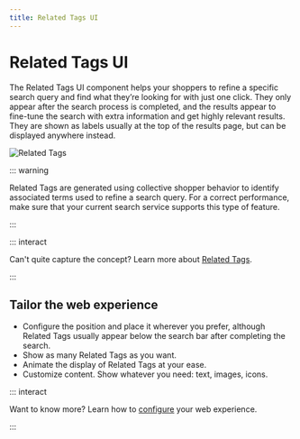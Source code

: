 ```yaml
---
title: Related Tags UI
---
```


# Related Tags UI

The Related Tags UI component helps your shoppers to refine a specific search query and find what
they’re looking for with just one click. They only appear after the search process is completed, and
the results appear to fine-tune the search with extra information and get highly relevant results.
They are shown as labels usually at the top of the results page, but can be displayed anywhere
instead.

![Related Tags](~@assets/media/xcomponents_func_relatedtags.gif)

::: warning

Related Tags are generated using collective shopper behavior to identify associated terms used to
refine a search query. For a correct performance, make sure that your current search service
supports this type of feature.

:::

::: interact

Can't quite capture the concept? Learn more about
[Related Tags](../features/related-tags-overview.md).

:::

<!-- You can configure the behaviour of Related Tags and decide whether they’re selectable or not. If Related Tags aren’t selectable, they modify the initial query syntax by adding the related-search keywords to the query term initially typed in the search bar. Otherwise, the initial query syntax will still remain so that shoppers can select or deselect Related Tags at their ease, exploring different options and combinations. -->

## Tailor the web experience

- Configure the position and place it wherever you prefer, although Related Tags usually appear
  below the search bar after completing the search.
- Show as many Related Tags as you want.
- Animate the display of Related Tags at your ease.
- Customize content. Show whatever you need: text, images, icons.
<!-- - Choose if Related Tags are selectable or change the syntax of the initial query in the search box. -->

::: interact

Want to know more? Learn how to [configure](/develop-empathy-platform/ui-reference/components/related-tags/) your web
experience.

:::


